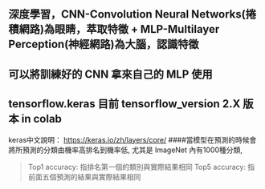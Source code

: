 ## 深度學習，CNN-Convolution Neural Networks(捲積網路)為眼睛，萃取特徵 + MLP-Multilayer Perception(神經網路)為大腦，認識特徵
## 可以將訓練好的 CNN 拿來自己的 MLP 使用
## tensorflow.keras 目前 tensorflow_version 2.X 版本 in colab
keras中文說明： https://keras.io/zh/layers/core/
####當模型在預測的時候會將所預測的分類由機率高排名到機率低, 尤其是 ImageNet 內有1000種分類, 
>  Top1 accuracy: 指排名第一個的類別與實際結果相同
>  Top5 accuracy: 指前面五個預測的結果與實際結果相同
